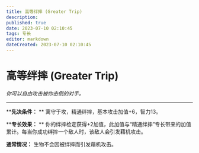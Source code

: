 ```yaml
---
title: 高等绊摔 (Greater Trip)
description: 
published: true
date: 2023-07-10 02:10:45
tags: 专长
editor: markdown
dateCreated: 2023-07-10 02:10:45
---
```


# 高等绊摔 (Greater Trip)

_你可以自由攻击被你击倒的对手。_

* * *

****先决条件：** ** 寓守于攻，精通绊摔，基本攻击加值+6，智力13。

****专长效果：** ** 你的绊摔检定获得+2加值，此加值与“精通绊摔”专长带来的加值累计。每当你成功绊摔一个敌人时，该敌人会引发藉机攻击。

**通常情况：** 生物不会因被绊摔而引发藉机攻击。

